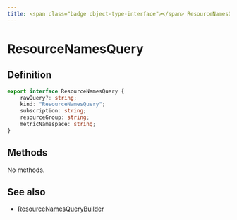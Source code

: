 ```yaml
---
title: <span class="badge object-type-interface"></span> ResourceNamesQuery
---
```

# <span class="badge object-type-interface"></span> ResourceNamesQuery

## Definition

```typescript
export interface ResourceNamesQuery {
	rawQuery?: string;
	kind: "ResourceNamesQuery";
	subscription: string;
	resourceGroup: string;
	metricNamespace: string;
}

```
## Methods

No methods.
## See also

 * <span class="badge builder"></span> [ResourceNamesQueryBuilder](./builder-ResourceNamesQueryBuilder.md)
